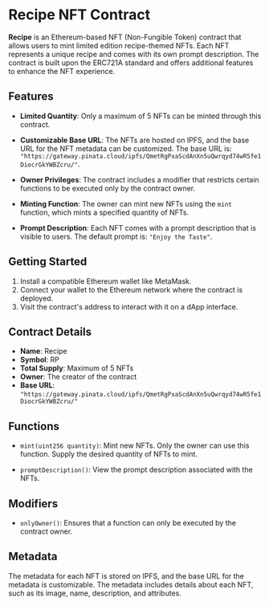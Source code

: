 # Recipe NFT Contract

**Recipe** is an Ethereum-based NFT (Non-Fungible Token) contract that allows users to mint limited edition recipe-themed NFTs. Each NFT represents a unique recipe and comes with its own prompt description. The contract is built upon the ERC721A standard and offers additional features to enhance the NFT experience.

## Features

- **Limited Quantity**: Only a maximum of 5 NFTs can be minted through this contract.

- **Customizable Base URL**: The NFTs are hosted on IPFS, and the base URL for the NFT metadata can be customized. The base URL is: `"https://gateway.pinata.cloud/ipfs/QmetRgPxaScdAnXn5uQwrqyd74wR5fe1DiocrGkYWBZcru/"`.

- **Owner Privileges**: The contract includes a modifier that restricts certain functions to be executed only by the contract owner.

- **Minting Function**: The owner can mint new NFTs using the `mint` function, which mints a specified quantity of NFTs.

- **Prompt Description**: Each NFT comes with a prompt description that is visible to users. The default prompt is: `"Enjoy the Taste"`.

## Getting Started

1. Install a compatible Ethereum wallet like MetaMask.
2. Connect your wallet to the Ethereum network where the contract is deployed.
3. Visit the contract's address to interact with it on a dApp interface.

## Contract Details

- **Name**: Recipe
- **Symbol**: RP
- **Total Supply**: Maximum of 5 NFTs
- **Owner**: The creator of the contract
- **Base URL**: `"https://gateway.pinata.cloud/ipfs/QmetRgPxaScdAnXn5uQwrqyd74wR5fe1DiocrGkYWBZcru/"`

## Functions

- `mint(uint256 quantity)`: Mint new NFTs. Only the owner can use this function. Supply the desired quantity of NFTs to mint.

- `promptDescription()`: View the prompt description associated with the NFTs.

## Modifiers

- `onlyOwner()`: Ensures that a function can only be executed by the contract owner.

## Metadata

The metadata for each NFT is stored on IPFS, and the base URL for the metadata is customizable. The metadata includes details about each NFT, such as its image, name, description, and attributes.
